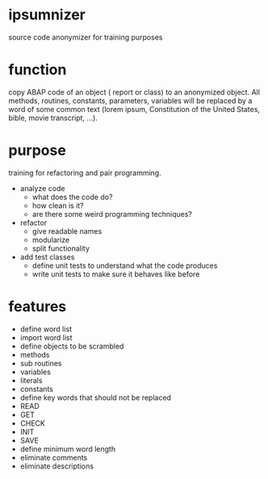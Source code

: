 # ipsumnizer
source code anonymizer for training purposes

# function

copy ABAP code of an object ( report or class) to an anonymized object.
All methods, routines, constants, parameters, variables will be replaced by a word of some common text (lorem ipsum, Constitution of the United States, bible, movie transcript, ...).

# purpose

training for refactoring and pair programming. 
* analyze code
  * what does the code do?
  * how clean is it?
  * are there some weird programming techniques?
* refactor
  * give readable names
  * modularize 
  * split functionality
* add test classes
  * define unit tests to understand what the code produces
  * write unit tests to make sure it behaves like before
  
# features

* define word list
* import word list
* define objects to be scrambled
 * methods
 * sub routines
 * variables
 * literals
 * constants
* define key words that should not be replaced
 * READ
 * GET
 * CHECK
 * INIT
 * SAVE
* define minimum word length
* eliminate comments
* eliminate descriptions
